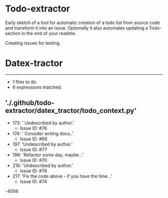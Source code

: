 # Todo-extractor
Early sketch of a tool for automatic creation of a todo list from source code and transform it into an issue. Optionally it also automates updating a Todo-section in the end of your readme.

Creating issues for testing.

# Datex-tractor
---
- 1 files to do.
- 6 expressions matched.

## './.github/todo-extractor/datex_tractor/todo_context.py'
- 173: ' Undescribed by author.'
  - Issue ID: #76
- 174: ' Consider writing docs..'
  - Issue ID: #66
- 197: 'Undescribed by author.'
  - Issue ID: #77
- 198: 'Refactor some day, maybe...'
  - Issue ID: #70
- 216: 'Undescribed by author.'
  - Issue ID: #78
- 217: 'Fix the code above - if you have the time...'
  - Issue ID: #74

-4006